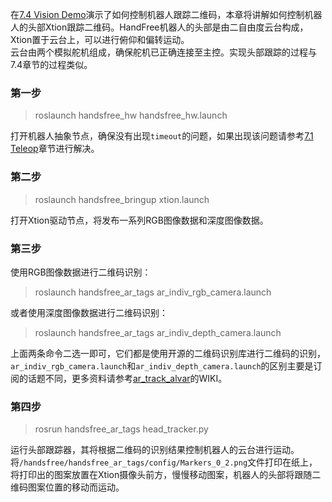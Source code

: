 在[7.4 Vision Demo](https://github.com/HANDS-FREE/HANDS-FREE.github.io/wiki/7.4-Vision-Demo)演示了如何控制机器人跟踪二维码，本章将讲解如何控制机器人的头部Xtion跟踪二维码。HandFree机器人的头部是由二自由度云台构成，Xtion置于云台上，可以进行俯仰和偏转运动。  
云台由两个模拟舵机组成，确保舵机已正确连接至主控。实现头部跟踪的过程与7.4章节的过程类似。  
### 第一步 ###  
>roslaunch handsfree_hw handsfree_hw.launch  

打开机器人抽象节点，确保没有出现`timeout`的问题，如果出现该问题请参考[7.1 Teleop](https://github.com/HANDS-FREE/HANDS-FREE.github.io/wiki/7.1-Teleop)章节进行解决。  

### 第二步 ###
>roslaunch handsfree_bringup xtion.launch  

打开Xtion驱动节点，将发布一系列RGB图像数据和深度图像数据。

### 第三步 ###  
使用RGB图像数据进行二维码识别：
>roslaunch handsfree_ar_tags ar_indiv_rgb_camera.launch  

或者使用深度图像数据进行二维码识别：
>roslaunch handsfree_ar_tags ar_indiv_depth_camera.launch  

上面两条命令二选一即可，它们都是使用开源的二维码识别库进行二维码的识别，`ar_indiv_rgb_camera.launch`和`ar_indiv_depth_camera.launch`的区别主要是订阅的话题不同，更多资料请参考[ar_track_alvar](http://wiki.ros.org/ar_track_alvar/)的WIKI。  
### 第四步 ###  
>rosrun handsfree_ar_tags head_tracker.py

运行头部跟踪器，其将根据二维码的识别结果控制机器人的云台进行运动。  
将`/handsfree/handsfree_ar_tags/config/Markers_0_2.png`文件打印在纸上，将打印出的图案放置在Xtion摄像头前方，慢慢移动图案，机器人的头部将跟随二维码图案位置的移动而运动。  
